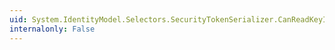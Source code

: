 ```yaml
---
uid: System.IdentityModel.Selectors.SecurityTokenSerializer.CanReadKeyIdentifierCore(System.Xml.XmlReader)
internalonly: False
---
```

